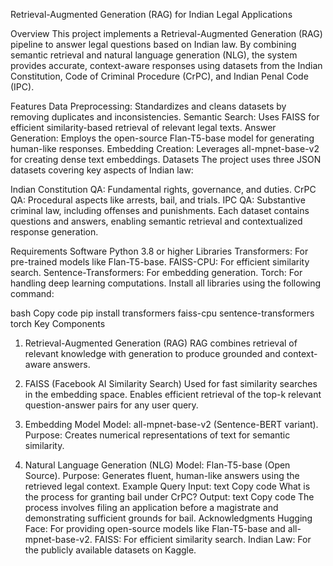 Retrieval-Augmented Generation (RAG) for Indian Legal Applications

Overview
This project implements a Retrieval-Augmented Generation (RAG) pipeline to answer legal questions based on Indian law. By combining semantic retrieval and natural language generation (NLG), the system provides accurate, context-aware responses using datasets from the Indian Constitution, Code of Criminal Procedure (CrPC), and Indian Penal Code (IPC).

Features
Data Preprocessing: Standardizes and cleans datasets by removing duplicates and inconsistencies.
Semantic Search: Uses FAISS for efficient similarity-based retrieval of relevant legal texts.
Answer Generation: Employs the open-source Flan-T5-base model for generating human-like responses.
Embedding Creation: Leverages all-mpnet-base-v2 for creating dense text embeddings.
Datasets
The project uses three JSON datasets covering key aspects of Indian law:

Indian Constitution QA: Fundamental rights, governance, and duties.
CrPC QA: Procedural aspects like arrests, bail, and trials.
IPC QA: Substantive criminal law, including offenses and punishments.
Each dataset contains questions and answers, enabling semantic retrieval and contextualized response generation.

Requirements
Software
Python 3.8 or higher
Libraries
Transformers: For pre-trained models like Flan-T5-base.
FAISS-CPU: For efficient similarity search.
Sentence-Transformers: For embedding generation.
Torch: For handling deep learning computations.
Install all libraries using the following command:

bash
Copy code
pip install transformers faiss-cpu sentence-transformers torch
Key Components
1. Retrieval-Augmented Generation (RAG)
RAG combines retrieval of relevant knowledge with generation to produce grounded and context-aware answers.

2. FAISS (Facebook AI Similarity Search)
Used for fast similarity searches in the embedding space.
Enables efficient retrieval of the top-k relevant question-answer pairs for any user query.
3. Embedding Model
Model: all-mpnet-base-v2 (Sentence-BERT variant).
Purpose: Creates numerical representations of text for semantic similarity.
4. Natural Language Generation (NLG)
Model: Flan-T5-base (Open Source).
Purpose: Generates fluent, human-like answers using the retrieved legal context.
Example Query
Input:
text
Copy code
What is the process for granting bail under CrPC?
Output:
text
Copy code
The process involves filing an application before a magistrate and demonstrating sufficient grounds for bail.
Acknowledgments
Hugging Face: For providing open-source models like Flan-T5-base and all-mpnet-base-v2.
FAISS: For efficient similarity search.
Indian Law: For the publicly available datasets on Kaggle.
